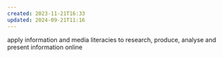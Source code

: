 ```yaml
---
created: 2023-11-21T16:33
updated: 2024-09-21T11:16
---
```

apply information and media literacies to research, produce, analyse and present information online